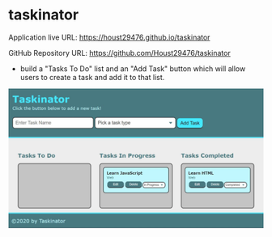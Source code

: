 # taskinator

Application live URL: https://houst29476.github.io/taskinator

GitHub Repository URL: https://github.com/Houst29476/taskinator

- build a "Tasks To Do" list and an "Add Task" button which will allow users to create a task and add it to that list.

![](assets/images/taskinator.jpg)
